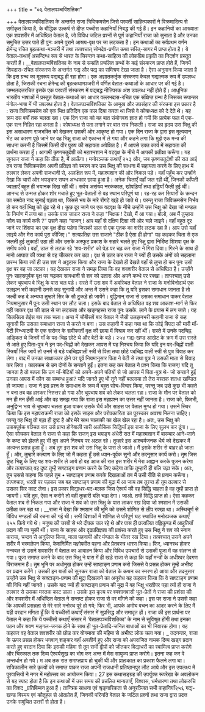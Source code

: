 +++
title = "०६ वेतालपञ्चविंशतिका"

+++
वेतालपञ्चविंशतिका के अन्तर्गत राजा त्रिविक्रमसेन जिसे परवर्ती साहित्यकारों ने विक्रमादित्य से समीकृत किया है, के बौद्धिक उत्कर्ष से दीप्त पच्चीस कहानियाँ निबद्ध की गई हैं। इन कहानियों का आख्याता एक शवशरीर में अधिष्ठित वेताल है, जो विविध जटिल प्रश्नों से पूर्ण कहानियाँ राजा को सुनाता है और उनका समुचित उत्तर पाते ही पुनः अपने पुराने आश्रय-वृक्ष पर जा लटकता है। इन कथाओं का सर्वप्रथम वर्णन क्षेमेन्द्र रचित बृहत्कथा-मञ्जरी में तथा तत्पश्चात् सोमदेव-प्रणीत कथा सरित्-सागर में प्राप्त होता है। ये वेताल-कथाएँ असन्दिग्ध रूप से भारत के चिरन्तन कथा-साहित्य की लोकप्रिय प्रकृति का निदर्शन प्रस्तुत करती हैं। __वेतालपञ्चविंशतिका के नाम से सम्प्रति प्रचलित ग्रन्थों के कई संस्करण प्राप्त होते हैं, जिनमें शिवदास-रचित संस्करण के अन्तर्गत गद्य और पद्य का समिश्रण देखा जाता है। ऐसा अनुमान किया जाता है कि इस ग्रन्थ का मूलरूप पद्यबद्ध ही रहा होगा। एक अज्ञातकर्तृक संस्करण केवल गद्यात्मक रूप में उपलब्ध होता है, जिसकी रचना क्षेमेन्द्र की बृहत्कथामञ्जरी में वर्णित वेताल-कथाओं के आधार पर की गई है। जम्भलदत्तरचित इसके एक परवर्ती संस्करण में पद्यबद्ध नीतिपरक अंश उपलब्ध नहीं होते हैं। आधुनिक भारतीय भाषाओं में प्रस्तुत वेताल-कथाओं का आधार वल्लभदास-रचित एक संक्षिप्त ग्रन्थ है जिसका रूपान्तर मंगोल-भाषा में भी उपलब्ध होता है। वेतालपञ्चविंशतिका के आमुख और उपसंहार की संरचना इस प्रकार है :
राजा त्रिविक्रमसेन को एक भिक्ष प्रतिदिन एक फल दिया करता था जिसे वे कोषाध्यक्ष को दे देते थे। यह क्रम दस वर्षों तक चलता रहा। एक दिन राजा को यह बात संयोगवश ज्ञात हो गयी कि प्रत्येक फल में एक-एक रत्न निहित रहा करता है। कोषाध्यक्ष से पता लगाने पर बात सच निकली। राजा का हृदय उस भिक्षु की इस असाधारण राजभक्ति को देखकर उसकी ओर आकृष्ट हो गया। एक दिन राजा के द्वारा इस मूल्यवान् भेंट का कारण पूछे जाने पर वह भिक्षु राजा को एकान्त में ले गया और कहने लगा कि मुझे एक मन्त्र की साधना करनी है जिसमें किसी वीर पुरुष की सहायता अपेक्षित है। मैं आपसे उक्त कार्य में सहायता की प्रार्थना करता हूँ। आगामी कृष्णचतुर्दशी को महाश्मशान में वटवृक्ष के नीचे मैं आपकी प्रतीक्षा करूँगा। यह सुनकर राजा ने कहा कि ठीक है, मैं आऊँगा।
मनोरञ्जक कथाएँ
२५३ और, जब कृष्णचतुर्दशी की रात आई तब राजा त्रिविक्रमसेन अपनी प्रतिज्ञा को स्मरण कर उस भिक्षु की साधना में सहायता करने के लिए हाथ में तलवार लेकर अपनी राजधानी से, अलक्षित रूप में, महाश्मशान की ओर निकल पड़े। वहाँ पहुँच कर उन्होंने देखा कि चारों ओर भयङ्कर सघन अन्धकार छाया हुआ है। अनेक चिताएँ वहाँ जल रही थीं, जिनकी काँपती ज्वालाएँ बहुत ही भयानक दिख रहीं थीं। सर्वत्र असंख्य नरकंकाल, खोपड़ियाँ तथा हड्डियाँ फैली हुई थीं। आनन्द से उन्मत्त होकर शोर मचाते हुए भूत-वेतालों से वह स्थान परिपूर्ण था। रह-रह कर सियारों के क्रन्दन का समवेत नाद सुनाई पड़ता था, जिससे भय के मारे रोंगटे खड़े हो जाते थे। परन्तु राजा त्रिविक्रमसेन निर्भय हो कर वहाँ भिक्षु को ढूंढ रहे थे। कुछ दूर जाने पर एक वटवृक्ष के नीचे उन्होंने उस भिक्षु को देखा जो मण्डल के निर्माण में लगा था। उसके पास जाकर राजा ने कहा "भिक्षक ! देखो, मैं आ गया। बोलो, अब मैं तुम्हारा कौन सा कार्य करूँ ?” उसने कहा “राजन् ! आप यहाँ से दक्षिण दिशा की ओर चले जाइये। वहाँ बहुत दूर जाने पर शिंशपा का एक वृक्ष दीख पडेगा जिसकी डाल से एक मृतक का शरीर लटक रहा है। आप उसे यहाँ लाइये
और मेरा कार्य पूरा कीजिए।" सत्यप्रतिज्ञ उस राजाने "ठीक है ऐसा ही होगा" यह कहकर चिता से एक जलती हुई लुकाठी उठा ली और उसके अस्फुट प्रकाश के सहारे चलते हुए भिक्षु द्वारा निर्दिष्ट शिंशपा वृक्ष के समीप आये। वहाँ, डाल से लटक रहे 'शव-शरीर' को पेड़ पर चढ़ कर राजा ने गिरा दिया। गिरने के साथ ही मानो आघात की व्यथा से वह चीत्कार कर उठा। वृक्ष से उतर कर राजा ने ज्यों ही उसके अंगों को सहलाना प्रारम्भ किया त्यों ही उस शव ने अट्टहास किया और राजा के देखते ही देखते वहाँ से लुप्त हो कर पुनः उसी वृक्ष पर वह जा लटका। यह देखकर राजा ने समझ लिया कि वह शवशरीर वेताल से अधिष्ठित है। उन्होंने पुनः साहसपूर्वक वृक्ष पर चढ़कर सावधानी से शव को उतारा और अपने कन्धे पर रक्खा। तत्पश्चात् उसे लेकर चुपचाप वे भिक्षु के पास चल पड़े। रास्ते में उस शव में अवस्थित वेताल ने राजा के मनोविनोदार्थ एक उलझन भरी कहानी उनसे कह सुनायी और अन्त में उसने कहा कि तू यदि इसका समाधान जानता है तो जल्दी कह दे अन्यथा तुम्हारे सिर के सौ टुकड़े हो जायेंगे। बुद्धिमान् राजा से उसका समाधान पाकर वेताल नियमानुसार मैं पुनः उसी स्थान पर लौट चला। इसके बाद वेताल से अधिष्ठित वह शव आकाश-मार्ग से फिर वहीं जाकर वृक्ष की डाल से जा लटकता और खङ्गहस्त राजा पुनः उसके. लाने के प्रयास में लग जाते। यह सिलसिला तेईस बार तक चला। अन्त में चौबीसवें बार वेताल ने जैसी उलझनभरी कहानी राजा से कह सुनायी कि उसका समाधान राजा से करते न बना। उस कहानी में कहा गया था कि कोई विपदा की मारी माँ-बेटी विन्ध्याटवी के एक सरोवर के समीपवर्ती वृक्ष की छाया में विश्राम कर रहीं थीं। रास्ते में उनके पदचिह्न अङ्कित थे जिनमें माँ के पद-चिह्न छोटे थे और बेटी के बड़े।
२५४
गद्य-खण्ड
आखेट के क्रम में उस रास्ते से आते हुए पिता-पुत्र ने इन पद-चिह्नों को देखकर आपस में यह निश्चय किया कि यदि इन पद-चिह्नों वाली स्त्रियाँ मिल जायें तो उनमें से बड़े पदचिह्नवाली स्त्री से पिता तथा छोटे पदचिह्न वाली स्त्री से पुत्र विवाह कर लेगा। बाद में उनका साक्षात्कार होने पर पूर्व नियमानुसार पिता ने बेटी से तथा पुत्र ने उसकी माता से विवाह कर लिया। कालक्रम से उन दोनों के सन्ताने हुईं। इतना कह कर वेताल ने प्रश्न किया कि राजन्! यदि तू जानता है तो बतला कि उन माँ-बेटियों को अपने-अपने पतियों से जो आपस में पिता-पुत्र थे- जो सन्ताने हुईं उनका आपस में कौन सा सम्बन्ध हुआ? यदि जानते हुए भी तूने नहीं बतलाया तो तेरा मस्तक शतधा खण्डित हो जायगा। राजा ने इस प्रश्न के समाधान के क्रम में बहुत सोच-विचार किया, परन्तु जब उसे कुछ भी कहते न बना तब वह हारकर निरुत्तर हो गया और चुपचाप शव को लेकर चलता रहा। राजा के मौन पर वेताल को मन ही मन हँसी आई और वह समझ गया कि राजा इस महाप्रश्न का उत्तर नहीं जानता है। राजा को, फिरभी, अनुद्विग्न भाव से चुपचाप चलता हुआ पाकर उसके धैर्य और साहस पर वेताल मुग्ध हो गया। उसने स्थिर किया कि इस महापराक्रमी राजा को इसके साहस और परोपकारिता का पुरस्कार अवश्य मिलना चाहिए। परन्तु वह भिक्षु तो बड़ा ही दुष्ट है और मेरे साथ चालाकी का खेल खेल रहा है। अतः, उस भिक्षु को उपायपूर्वक वञ्चित कर उसे प्राप्त होनेवाली सारी अलौकिक सिद्धियाँ इस राजा के लिए सुलभ कर दूंगा। __ ऐसा सोचकर वेताल ने राजा से कहा कि राजन् इस भयङ्ग अंधेरी रात में महाश्मशान में बारम्बार आने-जाने के कष्ट को झेलते हुए भी तुम अपने निश्चय पर अटल रहे। तुम्हारे इस आश्चर्यजनक धैर्य को देखकर मैं अत्यन्त प्रसन्न हुआ हूँ। अब तुम इस शव को उस भिक्षु के पास ले जाओ। मैं इसके शरीर से बाहर हो जाता हूँ। और, तुम्हारे कल्याण के लिए जो मैं कहता हूँ उसे ध्यान-पूर्वक सुनो और तदनुसार कार्य करो। तुम जिस दुष्ट भिक्षु के लिए यह शव-शरीर ले आये हो वह आज की रात इस शरीर में मेरा आह्वान करके पूजन करेगा और तत्पश्चात् वह दुष्ट तुम्हें साष्टाङ्ग प्रणाम करने के लिए कहेगा ताकि तुम्हारी ही बलि चढ़ा सके। अतः, तुम उससे कहना कि पहले तुम
• साष्टाङ्ग प्रणाम करके दिखलाओं तब मैं उसी रीति से प्रणाम करूँगा। तत्पश्चात्, धरती
पर पड़कर जब वह साष्टाङ्ग प्रणाम की मुद्रा में आ जाय तब तुरन्त ही तुम तलवार से उसका सिर काट लेना। इस प्रकार विद्याधर-पद-मलक जिस ऐश्वर्य की वह सिद्धि चाहता है वह तुम्हें प्राप्त हो जायगी। यदि तुम, ऐसा न करोगे तो वही तुम्हारी बलि चढ़ा देगा। जाओ. तम्हें सिद्धि प्राप्त हो। ऐसा कहकर वेताल शब से निकल गया और राजा ने शव को उस भिक्षु के पास लाकर रख दिया जो श्मशान में उसकी प्रतीक्षा कर रहा था। __राजा ने देखा कि श्मशान की भूमि को उसने शोणित से लीप रक्खा था। अस्थिचूर्ण से विविध मण्डलों की रचना की गई थी। सभी दिशाओं में शोणित से परिपूर्ण घट स्थापित
मनोरञ्जक कथाएँ
२५५ किये गये थे। मनुष्य की चरबी से भरे दीपक जल रहे थे और पास ही प्रज्वलित वह्निकुण्ड में आहुतियाँ प्रदान की जा चुकी थीं। राजा के साहस और दृढप्रतिज्ञता की प्रशंसा करते हुए उस भिक्षु ने शव को स्नान कराया, चन्दन से अनुलिप्त किया, माला पहनायी और मंण्डल के भीतर रख दिया। तत्पश्चात् उसने अपने शरीर में भस्मलेपन किया, केशनिर्मित यज्ञोपवीत पहना और प्रेतवस्त्र धारण किया। फिर, ध्यानस्थ होकर मन्त्रबल से उसने शवशरीर में वेताल का आवाहन किया और विविध उपचारों से उसकी पूजा में वह संलग्न हो गया। पूजा समाप्त करने के बाद उस भिक्षु ने पास में ही खड़े राजा से कहा कि यहाँ मन्त्रों के अधीश्वर देवगण विराजमान हैं। तुम भूमि पर अधोमुख होकर उन्हें साष्टाङ्ग प्रणाम करो जिससे वे प्रसन्न होकर तुम्हें अभीष्ट वर प्रदान करेंगे। उसकी इन बातों को सुनकर राजा को वेताल के कथन का स्मरण हो आया और तदनुसार उन्होंने उस भिक्षु से साष्टाङ्ग-प्रणाम की मुद्रा दिखलाने का अनुरोध यह कहकर किया कि वे साष्टाङ्ग प्रणाम की विधि नहीं जानते। उसके बाद ज्यों ही साष्टाङ्ग प्रणाम की मुद्रा में वह भिक्षु धरतीपर पड़ा त्यों ही राजा ने तलवार से उसका मस्तक काट डाला।
उसके इस कृत्य पर श्मशानवासी भूत-प्रेतों ने राजा की प्रशंसा की और शवशरीर में अधिष्ठित वेताल ने सन्तष्ट होकर राजा से वर माँगने को कहा। इस पर राजा ने उससे कहा कि आपकी प्रसन्नता से मेरे सारे मनोरथ पूरे हो गये; फिर भी, आपके अमोघ वचन का आदर करने के लिए मैं यही वरदान माँगता हूँ कि ये पच्चीसों कथाएँ संसार में सुप्रसिद्ध
और समादृत हों। राजा की इस प्रार्थना पर वेताल ने कहा कि ये पच्चीसों कथाएँ संसार में 'वेतालपञ्चविंशतिका' के नाम से सुविश्रुत होंगी तथा इनका पठन और श्रवण मङ्गल-जनक होने के साथ ही भूत-प्रेतादि-जनित बाधाओं का भी निवारक होगा। यह कहकर वह वेताल शवशरीर को छोड कर योगमाया की महिमा से अभीष्ट लोक चला गया।
_ तदनन्तर, राजा के ऊपर प्रसन्न होकर भगवान् शङ्कर वहाँ अवतीर्ण हुए और राजा को अपराजित नामक दिव्य खड्ग प्रदान करते हुए वरदान दिया कि इसकी महिमा से तुम सभी द्वीपों को जीतकर विद्याधरों का स्वामित्व प्राप्त करोगे और चिरकाल तक दिव्य ऐश्वर्यसुख का भोग कर अन्त में मेरा सायुज्य प्राप्त करोगे। इतना कह कर वे अन्तर्धान हो गये।
म अब तक रात समाप्तप्राय हो चुकी थी और प्रातःकाल का प्रकाश फैलने लगा था। रात्रिकालीन सारे कृत्यों को समाप्त पाकर राजा अपनी राजधानी प्रतिष्ठानपुर लौट आये
और इस उपलक्ष्य में पुरवासियों ने नगर में महोत्सव का आयोजन किया। 27 इस कथासङ्ग्रह की उपर्युक्त रूपरेखा के अवलोकन से यह स्पष्ट होता है कि इन
कथाओं में उस समय की प्रचलित मान्यताएँ, विश्वास, धर्मधारणा तथा लोकरुचि का विशद _प्रतिबिम्बन हुआ हैं। तान्त्रिक साधना एवं श्रृङ्गारिकता से अनुरञ्जित सभी कहानियाँ२५६
गद्य-खण्ड
विस्मय एवं कौतूहल से ओतप्रोत हैं, जिनकी परिणति वेताल के जटिल प्रश्नों तथा राजा द्वारा प्रदत्त उनके समुचित उत्तरों से होता है।